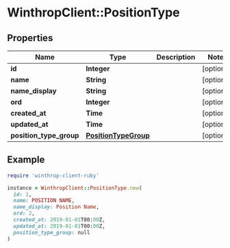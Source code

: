 # WinthropClient::PositionType

## Properties

| Name | Type | Description | Notes |
| ---- | ---- | ----------- | ----- |
| **id** | **Integer** |  | [optional] |
| **name** | **String** |  | [optional] |
| **name_display** | **String** |  | [optional] |
| **ord** | **Integer** |  | [optional] |
| **created_at** | **Time** |  | [optional] |
| **updated_at** | **Time** |  | [optional] |
| **position_type_group** | [**PositionTypeGroup**](PositionTypeGroup.md) |  | [optional] |

## Example

```ruby
require 'winthrop-client-ruby'

instance = WinthropClient::PositionType.new(
  id: 1,
  name: POSITION NAME,
  name_display: Position Name,
  ord: 2,
  created_at: 2019-01-01T00:00Z,
  updated_at: 2019-01-01T00:00Z,
  position_type_group: null
)
```

